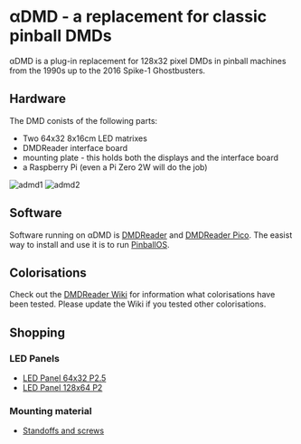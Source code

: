 # αDMD - a replacement for classic pinball DMDs

αDMD is a plug-in replacement for 128x32 pixel DMDs in pinball machines from the 1990s up to the 2016 Spike-1 Ghostbusters.

## Hardware

The DMD conists of the following parts:
- Two 64x32 8x16cm LED matrixes
- DMDReader interface board
- mounting plate - this holds both the displays and the interface board
- a Raspberry Pi (even a Pi Zero 2W will do the job)

![admd1](https://github.com/pinballpower/alpha_dmd/assets/90598459/0c6dc4e0-b836-47f1-8b76-272ebc3c15e8)
![admd2](https://github.com/pinballpower/alpha_dmd/assets/90598459/03721f9e-a80c-4b05-8d05-9914e753748f)

## Software

Software running on αDMD is [DMDReader](https://github.com/pinballpower/code_dmdreader) and [DMDReader Pico](https://github.com/pinballpower/code_dmd).
The easist way to install and use it is to run [PinballOS](https://github.com/pinballpower/pbos).

## Colorisations

Check out the [DMDReader Wiki](https://github.com/pinballpower/code_dmdreader/wiki/Tested-colorisations) for information what colorisations have been tested. Please update the Wiki if you tested other colorisations.

## Shopping

### LED Panels
- [LED Panel 64x32 P2.5](https://s.click.aliexpress.com/e/_DEx6hiH)
- [LED Panel 128x64 P2](https://s.click.aliexpress.com/e/_DFqw2Eh)

### Mounting material

- [Standoffs and screws](https://s.click.aliexpress.com/e/_Dc9It2H)
